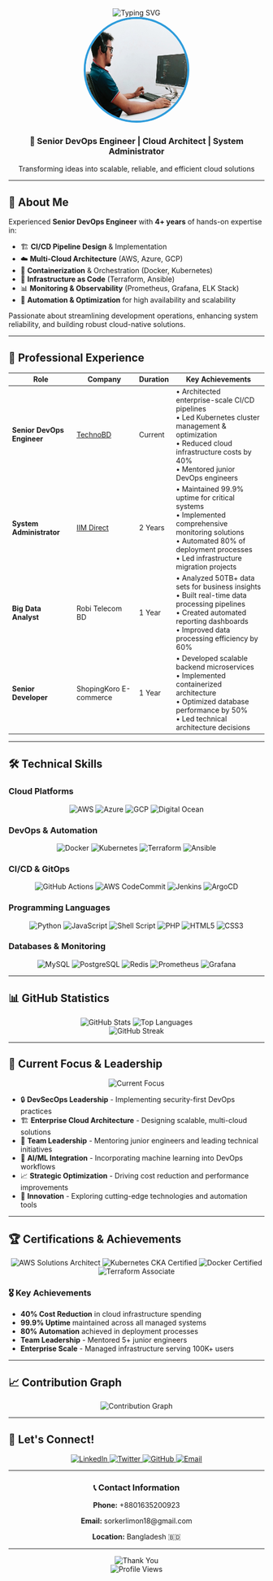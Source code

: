 <div align="center">
  <img src="https://readme-typing-svg.herokuapp.com?font=Fira+Code&pause=1000&color=2E9CDB&center=true&vCenter=true&width=435&lines=Hi+there+%F0%9F%91%8B%2C+I'm+Md+Limon;DevOps+Engineer+%7C+Cloud+Architect;Passionate+about+automation+%26+scalability" alt="Typing SVG" />
</div>

<div align="center">
  <img src="https://github.com/sorkerlimon/rede_file_Image/blob/master/images/limon.jpg" alt="Md Limon" width="200" height="200" style="border-radius: 50%; border: 4px solid #2E9CDB;"/>
</div>

<div align="center">
  <h3>🚀 Senior DevOps Engineer | Cloud Architect | System Administrator</h3>
  <p>Transforming ideas into scalable, reliable, and efficient cloud solutions</p>
</div>

---

## 🎯 About Me

Experienced **Senior DevOps Engineer** with **4+ years** of hands-on expertise in:
- 🏗️ **CI/CD Pipeline Design** & Implementation
- ☁️ **Multi-Cloud Architecture** (AWS, Azure, GCP)
- 🐳 **Containerization** & Orchestration (Docker, Kubernetes)
- 🔧 **Infrastructure as Code** (Terraform, Ansible)
- 📊 **Monitoring & Observability** (Prometheus, Grafana, ELK Stack)
- 🚀 **Automation & Optimization** for high availability and scalability

Passionate about streamlining development operations, enhancing system reliability, and building robust cloud-native solutions.

---

## 💼 Professional Experience

| Role | Company | Duration | Key Achievements |
|------|---------|----------|------------------|
| **Senior DevOps Engineer** | [TechnoBD](https://technobd.com/) | Current | • Architected enterprise-scale CI/CD pipelines<br>• Led Kubernetes cluster management & optimization<br>• Reduced cloud infrastructure costs by 40%<br>• Mentored junior DevOps engineers |
| **System Administrator** | [IIM Direct](https://www.iimdirect.com/) | 2 Years | • Maintained 99.9% uptime for critical systems<br>• Implemented comprehensive monitoring solutions<br>• Automated 80% of deployment processes<br>• Led infrastructure migration projects |
| **Big Data Analyst** | Robi Telecom BD | 1 Year | • Analyzed 50TB+ data sets for business insights<br>• Built real-time data processing pipelines<br>• Created automated reporting dashboards<br>• Improved data processing efficiency by 60% |
| **Senior Developer** | ShopingKoro E-commerce | 1 Year | • Developed scalable backend microservices<br>• Implemented containerized architecture<br>• Optimized database performance by 50%<br>• Led technical architecture decisions |

---

## 🛠️ Technical Skills

### Cloud Platforms
<div align="center">
  <img src="https://img.shields.io/badge/AWS-232F3E?style=for-the-badge&logo=amazon-aws&logoColor=white" alt="AWS"/>
  <img src="https://img.shields.io/badge/Microsoft_Azure-0089D6?style=for-the-badge&logo=microsoft-azure&logoColor=white" alt="Azure"/>
  <img src="https://img.shields.io/badge/Google_Cloud-4285F4?style=for-the-badge&logo=google-cloud&logoColor=white" alt="GCP"/>
  <img src="https://img.shields.io/badge/Digital_Ocean-0080FF?style=for-the-badge&logo=digitalocean&logoColor=white" alt="Digital Ocean"/>
</div>

### DevOps & Automation
<div align="center">
  <img src="https://img.shields.io/badge/Docker-2496ED?style=for-the-badge&logo=docker&logoColor=white" alt="Docker"/>
  <img src="https://img.shields.io/badge/kubernetes-326CE5?style=for-the-badge&logo=kubernetes&logoColor=white" alt="Kubernetes"/>
  <img src="https://img.shields.io/badge/Terraform-7B42BC?style=for-the-badge&logo=terraform&logoColor=white" alt="Terraform"/>
  <img src="https://img.shields.io/badge/Ansible-EE0000?style=for-the-badge&logo=ansible&logoColor=white" alt="Ansible"/>
</div>

### CI/CD & GitOps
<div align="center">
  <img src="https://img.shields.io/badge/GitHub_Actions-2088FF?style=for-the-badge&logo=github-actions&logoColor=white" alt="GitHub Actions"/>
  <img src="https://img.shields.io/badge/AWS_CodeCommit-FF9900?style=for-the-badge&logo=amazon-aws&logoColor=white" alt="AWS CodeCommit"/>
  <img src="https://img.shields.io/badge/Jenkins-D24939?style=for-the-badge&logo=jenkins&logoColor=white" alt="Jenkins"/>
  <img src="https://img.shields.io/badge/ArgoCD-EF7B4D?style=for-the-badge&logo=argo&logoColor=white" alt="ArgoCD"/>
</div>

### Programming Languages
<div align="center">
  <img src="https://img.shields.io/badge/Python-3776AB?style=for-the-badge&logo=python&logoColor=white" alt="Python"/>
  <img src="https://img.shields.io/badge/JavaScript-F7DF1E?style=for-the-badge&logo=javascript&logoColor=black" alt="JavaScript"/>
  <img src="https://img.shields.io/badge/Shell_Script-121011?style=for-the-badge&logo=gnu-bash&logoColor=white" alt="Shell Script"/>
  <img src="https://img.shields.io/badge/PHP-777BB4?style=for-the-badge&logo=php&logoColor=white" alt="PHP"/>
  <img src="https://img.shields.io/badge/HTML5-E34F26?style=for-the-badge&logo=html5&logoColor=white" alt="HTML5"/>
  <img src="https://img.shields.io/badge/CSS3-1572B6?style=for-the-badge&logo=css3&logoColor=white" alt="CSS3"/>
</div>

### Databases & Monitoring
<div align="center">
  <img src="https://img.shields.io/badge/MySQL-4479A1?style=for-the-badge&logo=mysql&logoColor=white" alt="MySQL"/>
  <img src="https://img.shields.io/badge/PostgreSQL-316192?style=for-the-badge&logo=postgresql&logoColor=white" alt="PostgreSQL"/>
  <img src="https://img.shields.io/badge/Redis-DC382D?style=for-the-badge&logo=redis&logoColor=white" alt="Redis"/>
  <img src="https://img.shields.io/badge/Prometheus-E6522C?style=for-the-badge&logo=prometheus&logoColor=white" alt="Prometheus"/>
  <img src="https://img.shields.io/badge/Grafana-F46800?style=for-the-badge&logo=grafana&logoColor=white" alt="Grafana"/>
</div>

---

## 📊 GitHub Statistics

<div align="center">
  <img src="https://github-readme-stats.vercel.app/api?username=sorkerlimon&show_icons=true&theme=tokyonight&hide_border=true&count_private=true" alt="GitHub Stats"/>
  <img src="https://github-readme-stats.vercel.app/api/top-langs/?username=sorkerlimon&layout=compact&theme=tokyonight&hide_border=true" alt="Top Languages"/>
</div>

<div align="center">
  <img src="https://github-readme-streak-stats.herokuapp.com/?user=sorkerlimon&theme=tokyonight&hide_border=true" alt="GitHub Streak"/>
</div>

---

## 🎯 Current Focus & Leadership

<div align="center">
  <img src="https://readme-typing-svg.herokuapp.com?font=Fira+Code&pause=1000&color=2E9CDB&center=true&vCenter=true&width=600&lines=Leading+DevSecOps+Initiatives;Architecting+Enterprise+Cloud+Solutions;Mentoring+Next+Generation+Engineers;Driving+Innovation+in+Automation" alt="Current Focus" />
</div>

- 🔒 **DevSecOps Leadership** - Implementing security-first DevOps practices
- 🏗️ **Enterprise Cloud Architecture** - Designing scalable, multi-cloud solutions
- 👥 **Team Leadership** - Mentoring junior engineers and leading technical initiatives
- 🤖 **AI/ML Integration** - Incorporating machine learning into DevOps workflows
- 📈 **Strategic Optimization** - Driving cost reduction and performance improvements
- 🚀 **Innovation** - Exploring cutting-edge technologies and automation tools

---

## 🏆 Certifications & Achievements

<div align="center">
  <img src="https://img.shields.io/badge/AWS-Solutions_Architect-FF9900?style=for-the-badge&logo=amazon-aws&logoColor=white" alt="AWS Solutions Architect"/>
  <img src="https://img.shields.io/badge/Kubernetes-CKA_Certified-326CE5?style=for-the-badge&logo=kubernetes&logoColor=white" alt="Kubernetes CKA Certified"/>
  <img src="https://img.shields.io/badge/Docker-Certified-2496ED?style=for-the-badge&logo=docker&logoColor=white" alt="Docker Certified"/>
  <img src="https://img.shields.io/badge/Terraform-Associate-7B42BC?style=for-the-badge&logo=terraform&logoColor=white" alt="Terraform Associate"/>
</div>

### 🎖️ Key Achievements
- **40% Cost Reduction** in cloud infrastructure spending
- **99.9% Uptime** maintained across all managed systems
- **80% Automation** achieved in deployment processes
- **Team Leadership** - Mentored 5+ junior engineers
- **Enterprise Scale** - Managed infrastructure serving 100K+ users

---

## 📈 Contribution Graph

<div align="center">
  <img src="https://github-readme-activity-graph.vercel.app/graph?username=sorkerlimon&theme=tokyonight&hide_border=true" alt="Contribution Graph"/>
</div>

---

## 💬 Let's Connect!

<div align="center">
  <a href="https://www.linkedin.com/in/mdlimon360/">
    <img src="https://img.shields.io/badge/LinkedIn-0077B5?style=for-the-badge&logo=linkedin&logoColor=white" alt="LinkedIn"/>
  </a>
  <a href="https://twitter.com/robinamirbahar">
    <img src="https://img.shields.io/badge/Twitter-1DA1F2?style=for-the-badge&logo=twitter&logoColor=white" alt="Twitter"/>
  </a>
  <a href="https://github.com/sorkerlimon">
    <img src="https://img.shields.io/badge/GitHub-100000?style=for-the-badge&logo=github&logoColor=white" alt="GitHub"/>
  </a>
  <a href="mailto:sorkerlimon18@gmail.com">
    <img src="https://img.shields.io/badge/Email-D14836?style=for-the-badge&logo=gmail&logoColor=white" alt="Email"/>
  </a>
</div>

---

<div align="center">
  <h3>📞 Contact Information</h3>
  <p><strong>Phone:</strong> +8801635200923</p>
  <p><strong>Email:</strong> sorkerlimon18@gmail.com</p>
  <p><strong>Location:</strong> Bangladesh 🇧🇩</p>
</div>

---

<div align="center">
  <img src="https://readme-typing-svg.herokuapp.com?font=Fira+Code&pause=1000&color=2E9CDB&center=true&vCenter=true&width=700&lines=Thanks+for+visiting+my+profile!;Let's+architect+something+extraordinary+together!;Ready+to+scale+your+infrastructure!+%F0%9F%9A%80" alt="Thank You" />
</div>

<div align="center">
  <img src="https://komarev.com/ghpvc/?username=sorkerlimon&label=Profile%20views&color=2E9CDB&style=flat" alt="Profile Views" />
</div>

